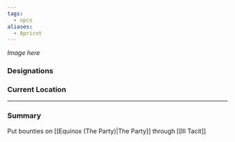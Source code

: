 ```yaml
---
tags:
  - npcs
aliases:
  - Apricot
---
```

*Image here*

### Designations


### Current Location


___
### Summary
Put bounties on [[Equinox (The Party)|The Party]] through [[Ill Tacit]]


